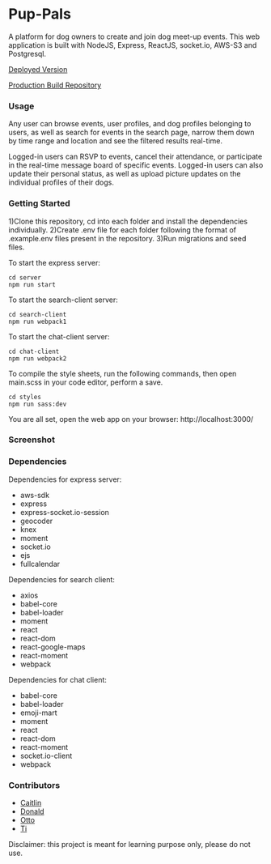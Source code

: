 # Pup-Pals

A platform for dog owners to create and join dog meet-up events. This web application is built with NodeJS, Express, ReactJS, socket.io, AWS-S3 and Postgresql.

[Deployed Version](https://puppals.herokuapp.com/)

[Production Build Repository](https://github.com/nombiezinja/puppal-production)


### Usage

Any user can browse events, user profiles, and dog profiles belonging to users, as well as search for events in the search page, narrow them down by time range and location and see the filtered results real-time.

Logged-in users can RSVP to events, cancel their attendance, or participate in the real-time message board of specific events. Logged-in users can also update their personal status, as well as upload picture updates on the individual profiles of their dogs.

### Getting Started

1)Clone this repository, cd into each folder and install the dependencies individually.
2)Create .env file for each folder following the format of .example.env files present in the repository.
3)Run migrations and seed files.



To start the express server:
```
cd server
npm run start
```

To start the search-client server:
```
cd search-client
npm run webpack1
```
To start the chat-client server:
```
cd chat-client
npm run webpack2
```
To compile the style sheets, run the following commands, then open main.scss in your code editor, perform a save.
```
cd styles
npm run sass:dev
```

You are all set, open the web app on your browser: http://localhost:3000/

### Screenshot

### Dependencies

Dependencies for express server:
* aws-sdk
* express
* express-socket.io-session
* geocoder
* knex
* moment
* socket.io
* ejs
* fullcalendar

Dependencies for search client:
* axios
* babel-core
* babel-loader
* moment
* react
* react-dom
* react-google-maps
* react-moment
* webpack

Dependencies for chat client:
* babel-core
* babel-loader
* emoji-mart
* moment
* react
* react-dom
* react-moment
* socket.io-client
* webpack

### Contributors

* [Caitlin](https://github.com/caitlinquon)
* [Donald](https://github.com/donaldma)
* [Otto](https://github.com/aWildOtto)
* [Ti](https://github.com/nombiezinja)

Disclaimer: this project is meant for learning purpose only, please do not use.